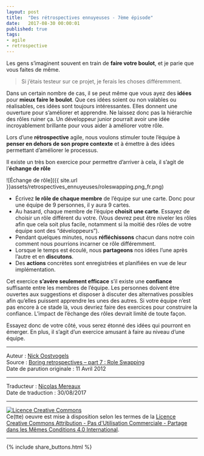 ```yaml
---
layout: post
title:  "Des rétrospectives ennuyeuses - 7ème épisode"
date:   2017-08-30 00:00:01
published: true
tags: 
- agile
- retrospective
---
```


Les gens s’imaginent souvent en train de **faire votre boulot**, et je parie que vous faites de même.

>Si j’étais testeur sur ce projet, je ferais les choses différemment.

Dans un certain nombre de cas, il se peut même que vous ayez des **idées** pour **mieux faire le boulot**. Que ces idées soient ou non valables ou réalisables, ces idées sont toujours intéressantes. Elles donnent une ouverture pour s’améliorer et apprendre. Ne laissez donc pas la hiérarchie des rôles ruiner ça. Un développeur junior pourrait avoir une idée incroyablement brillante pour vous aider à améliorer votre rôle.

Lors d’une **rétrospective** agile, nous voulons stimuler toute l’équipe à **penser en dehors de son propre contexte** et à émettre à des idées permettant d’améliorer le processus.

Il existe un très bon exercice pour permettre d’arriver à cela, il s’agit de l’**échange de rôle**

![Échange de rôle]({{ site.url }}assets/retrospectives_ennuyeuses/roleswapping.png_fr.png)

* Écrivez **le rôle de chaque membre** de l’équipe sur une carte. Donc pour une équipe de 9 personnes, il y aura 9 cartes.
* Au hasard, chaque membre de l’équipe **choisit une carte**. Essayez de choisir un rôle différent du votre. (Vous devrez peut être niveler les rôles afin que cela soit plus facile, notamment si la moitié des rôles de votre équipe sont des “développeurs”).
* Pendant quelques minutes, nous **réfléchissons** chacun dans notre coin comment nous pourrions incarner ce rôle différemment.
* Lorsque le temps est écoulé, nous **partageons** nos idées l’une après l’autre et en **discutons**.
* Des **actions** concrètes sont enregistrées et planifiées en vue de leur implémentation.

Cet exercice **s’avère seulement efficace** s’il existe une **confiance** suffisante entre les membres de l’équipe. Les personnes doivent être ouvertes aux suggestions et disposer à discuter des alternatives possibles afin qu’elles puissent apprendre les unes des autres. Si votre équipe n’est pas encore à ce stade là, vous devriez faire des exercices pour construire la confiance. L’impact de l’échange des rôles devrait limité de toute façon.

Essayez donc de votre côté, vous serez étonné des idées qui pourront en émerger. En plus, il s’agit d’un exercice amusant à faire au niveau d’une équipe.

---
Auteur : [Nick Oostvogels](https://skycoach.be/ss/)  
Source : [Boring retrospectives – part 7 : Role Swapping](https://skycoach.be/2012/04/11/boring-retrospectives-part-7-role-swapping/)  
Date de parution originale : 11 Avril 2012  

---
Traducteur : [Nicolas Mereaux](http://www.les-traducteurs-agiles.org/traducteurs/)  
Date de traduction : 30/08/2017  

---

<a rel="license" href="http://creativecommons.org/licenses/by-nc-sa/4.0/"><img alt="Licence Creative Commons" style="border-width:0" src="http://i.creativecommons.org/l/by-nc-sa/4.0/88x31.png" /></a><br />Ce(tte) oeuvre est mise à disposition selon les termes de la <a rel="license" href="http://creativecommons.org/licenses/by-nc-sa/4.0/">Licence Creative Commons Attribution - Pas d'Utilisation Commerciale - Partage dans les Mêmes Conditions 4.0 International</a>.

---

{% include share_buttons.html %}
